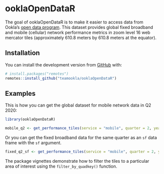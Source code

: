 
<!-- README.md is generated from README.Rmd. Please edit that file -->

# ooklaOpenDataR

<!-- badges: start -->

<!-- badges: end -->

The goal of ooklaOpenDataR is to make it easier to access data from
Ookla’s [open data
program](https://registry.opendata.aws/speedtest-global-performance/).
This dataset provides global fixed broadband and mobile (cellular)
network performance metrics in zoom level 16 web mercator tiles
(approximately 610.8 meters by 610.8 meters at the equator).

## Installation

You can install the development version from
[GitHub](https://github.com/) with:

``` r
# install.packages("remotes")
remotes::install_github("teamookla/ooklaOpenDataR")
```

## Examples

This is how you can get the global dataset for mobile network data in Q2
2020:

``` r
library(ooklaOpenDataR)

mobile_q2 <- get_performance_tiles(service = "mobile", quarter = 2, year = 2020)
```

Or you can get the fixed broadband data for the same quarter as an `sf`
data frame with the `sf`
argument.

``` r
fixed_q2_sf <- get_performance_tiles(service = "mobile", quarter = 2, year = 2020)
```

The package vignettes demonstrate how to filter the tiles to a
particular area of interest using the `filter_by_quadkey()` function.
